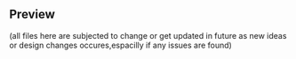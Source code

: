 ## Preview 

(all files here are subjected to change or get updated in future as new ideas or design changes occures,espacilly if any issues are found)
